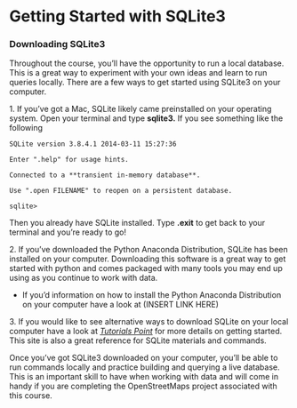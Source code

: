 Getting Started with SQLite3 
=============================

### Downloading SQLite3

Throughout the course, you’ll have the opportunity to run a local
database. This is a great way to experiment with your own ideas and
learn to run queries locally. There are a few ways to get started using
SQLite3 on your computer.

1\. If you’ve got a Mac, SQLite likely came preinstalled on your
operating system. Open your terminal and type **sqlite3.** If you see
something like the following

```
SQLite version 3.8.4.1 2014-03-11 15:27:36

Enter ".help" for usage hints.

Connected to a **transient in-memory database**.

Use ".open FILENAME" to reopen on a persistent database.

sqlite>
```

Then you already have SQLite installed. Type **.exit** to get back to your
terminal and you’re ready to go!

2\. If you’ve downloaded the Python Anaconda Distribution, SQLite has
been installed on your computer. Downloading this software is a great
way to get started with python and comes packaged with many tools you
may end up using as you continue to work with data.

* If you’d information on how to install the Python Anaconda
Distribution on your computer have a look at (INSERT LINK HERE)

3\. If you would like to see alternative ways to download SQLite on your
local computer have a look at [*Tutorials
Point*](http://www.tutorialspoint.com/sqlite/sqlite_installation.htm%20in%20your%20browser.)
for more details on getting started. This site is also a great reference
for SQLite materials and commands.

Once you’ve got SQLite3 downloaded on your computer, you’ll be able to
run commands locally and practice building and querying a live database.
This is an important skill to have when working with data and will come
in handy if you are completing the OpenStreetMaps project associated
with this course.
